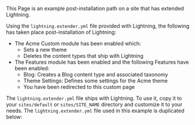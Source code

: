 This Page is an example post-installation path on a site that has extended Lightning.

Using the `lightning.extender.yml` file provided with Lightning, the following has taken place post-installation of Lightning:

* The Acme Custom module has been enabled which:
    * Sets a new theme
    * Deletes the content types that ship with Lightning
* The Features module has been enabled and the following Features have been enabled:
    * Blog: Creates a Blog content type and associated taxonomy
    * Theme Settings: Defines some settings for the Acme theme
    * You have been redirected to this custom page

The `lightning.extender.yml` file ships with Lightning. To use it, copy it to your `sites/default` or `sites/SITE_NAME` directory and customize it to your needs. The `lightning.extender.yml` file used in this example is duplicated below:
